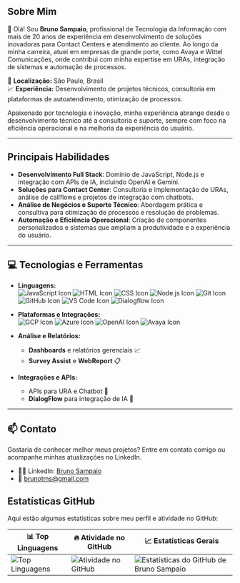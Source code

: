 ## Sobre Mim

👋 Olá! Sou **Bruno Sampaio**, profissional de Tecnologia da Informação com mais de 20 anos de experiência em desenvolvimento de soluções inovadoras para Contact Centers e atendimento ao cliente. Ao longo da minha carreira, atuei em empresas de grande porte, como Avaya e Wittel Comunicações, onde contribui com minha expertise em URAs, integração de sistemas e automação de processos.

🌆 **Localização:** São Paulo, Brasil  
📈 **Experiência:** Desenvolvimento de projetos técnicos, consultoria em plataformas de autoatendimento, otimização de processos.

Apaixonado por tecnologia e inovação, minha experiência abrange desde o desenvolvimento técnico até a consultoria e suporte, sempre com foco na eficiência operacional e na melhoria da experiência do usuário. 

---

## Principais Habilidades  
- **Desenvolvimento Full Stack**: Domínio de JavaScript, Node.js e integração com APIs de IA, incluindo OpenAI e Gemini.
- **Soluções para Contact Center**: Consultoria e implementação de URAs, análise de callflows e projetos de integração com chatbots.
- **Análise de Negócios e Suporte Técnico**: Abordagem prática e consultiva para otimização de processos e resolução de problemas.
- **Automação e Eficiência Operacional**: Criação de componentes personalizados e sistemas que ampliam a produtividade e a experiência do usuário.

---

## 💻 Tecnologias e Ferramentas

- **Linguagens:**  
  ![JavaScript Icon](https://img.shields.io/badge/JavaScript-323330?style=for-the-badge&logo=javascript&logoColor=F7DF1E)
  ![HTML Icon](https://img.shields.io/badge/HTML5-E34F26?style=for-the-badge&logo=html5&logoColor=white)
  ![CSS Icon](https://img.shields.io/badge/CSS3-1572B6?style=for-the-badge&logo=css3&logoColor=white)
  ![Node.js Icon](https://img.shields.io/badge/Node.js-339933?style=for-the-badge&logo=nodedotjs&logoColor=white)
  ![Git Icon](https://img.shields.io/badge/Git-F05032?style=for-the-badge&logo=git&logoColor=white)
  ![GitHub Icon](https://img.shields.io/badge/GitHub-181717?style=for-the-badge&logo=github&logoColor=white)
  ![VS Code Icon](https://img.shields.io/badge/VS_Code-007ACC?style=for-the-badge&logo=visual-studio-code&logoColor=white)
  ![Dialogflow Icon](https://img.shields.io/badge/Dialogflow-FF9800?style=for-the-badge&logo=dialogflow&logoColor=white)


- **Plataformas e Integrações:**  
  ![GCP Icon](https://img.shields.io/badge/Google_Cloud-4285F4?style=for-the-badge&logo=google-cloud&logoColor=white)
  ![Azure Icon](https://img.shields.io/badge/Microsoft_Azure-0078D4?style=for-the-badge&logo=microsoft-azure&logoColor=white)
  ![OpenAI Icon](https://img.shields.io/badge/OpenAI-412991?style=for-the-badge&logo=openai&logoColor=white)
  ![Avaya Icon](https://img.shields.io/badge/Avaya-FF0000?style=for-the-badge&logo=avaya&logoColor=white)

- **Análise e Relatórios:**  
  - **Dashboards** e relatórios gerenciais 📈
  - **Survey Assist** e **WebReport** 📋

- **Integrações e APIs:**  
  - APIs para URA e Chatbot 🔗
  - **DialogFlow** para integração de IA 🤖

---

## 📫 Contato

Gostaria de conhecer melhor meus projetos? Entre em contato comigo ou acompanhe minhas atualizações no LinkedIn.

- 🦸‍♂️ LinkedIn: [Bruno Sampaio](https://www.linkedin.com/in/brunosampaioconsultorura/)
- 📧 [brunotms@gmail.com](mailto:brunotms@gmail.com)

## Estatísticas GitHub

Aqui estão algumas estatísticas sobre meu perfil e atividade no GitHub:

| 📊 **Top Linguagens**         | 🔥 **Atividade no GitHub**         | 📈 **Estatísticas Gerais** |
|-------------------------------|------------------------------------|----------------------------|
| ![Top Linguagens](https://github-readme-stats.vercel.app/api/top-langs/?username=brunotms&layout=compact&theme=radical) | ![Atividade no GitHub](https://github-readme-streak-stats.herokuapp.com/?user=brunotms) | ![Estatísticas do GitHub de Bruno Sampaio](https://github-readme-stats.vercel.app/api?username=brunotms&show_icons=true&theme=radical) |
